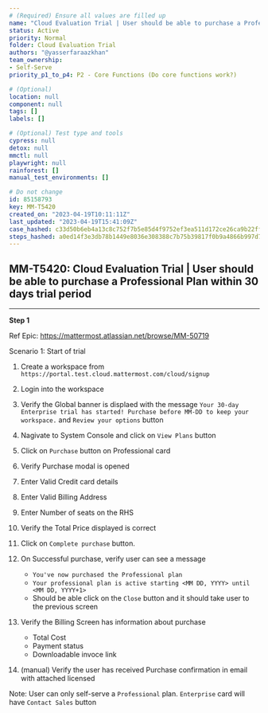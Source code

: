 ```yaml
---
# (Required) Ensure all values are filled up
name: "Cloud Evaluation Trial | User should be able to purchase a Professional Plan within 30 days trial period"
status: Active
priority: Normal
folder: Cloud Evaluation Trial
authors: "@yasserfaraazkhan"
team_ownership: 
- Self-Serve
priority_p1_to_p4: P2 - Core Functions (Do core functions work?)

# (Optional)
location: null
component: null
tags: []
labels: []

# (Optional) Test type and tools
cypress: null
detox: null
mmctl: null
playwright: null
rainforest: []
manual_test_environments: []

# Do not change
id: 85158793
key: MM-T5420
created_on: "2023-04-19T10:11:11Z"
last_updated: "2023-04-19T15:41:09Z"
case_hashed: c33d50b6eb4a13c8c752f7b5e85d4f9752ef3ea511d172ce26ca9b22ffe93f310447e7e91f6f1b4f6aa9a7fcfa39bdf4
steps_hashed: a0ed14f3e3db78b1449e8036e308388c7b75b39817f0b9a4866b997d7c0bec54c499466ae09d87201bb919533ec2174c
---
```


<!-- (Auto-generated) Based on frontmatter's "key" and "name" -->

## MM-T5420: Cloud Evaluation Trial | User should be able to purchase a Professional Plan within 30 days trial period

---

**Step 1**

Ref Epic: <https://mattermost.atlassian.net/browse/MM-50719>

Scenario 1: Start of trial

1. Create a workspace from `https://portal.test.cloud.mattermost.com/cloud/signup`

2. Login into the workspace

3. Verify the Global banner is displaed with the message `Your 30-day Enterprise trial has started! Purchase before MM-DD to keep your workspace.` and `Review your options` button

4. Nagivate to System Console and click on `View Plans` button

5. Click on `Purchase` button on Professional card

6. Verify Purchase modal is opened

7. Enter Valid Credit card details

8. Enter Valid Billing Address

9. Enter Number of seats on the RHS

10. Verify the Total Price displayed is correct

11. Click on `Complete purchase` button.

12. On Successful purchase, verify user can see a message

    - `You've now purchased the Professional plan`
    - `Your professional plan is active starting <MM DD, YYYY> until <MM DD, YYYY+1>`
    - Should be able click on the `Close` button and it should take user to the previous screen

13. Verify the Billing Screen has information about purchase

    - Total Cost
    - Payment status
    - Downloadable invoce link

14. (manual) Verify the user has received Purchase confirmation in email with attached licensed

Note: User can only self-serve a `Professional` plan. `Enterprise` card will have `Contact Sales` button
